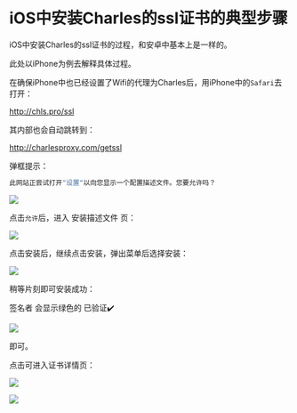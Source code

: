 # iOS中安装Charles的ssl证书的典型步骤

iOS中安装Charles的ssl证书的过程，和安卓中基本上是一样的。

此处以iPhone为例去解释具体过程。

在确保iPhone中也已经设置了Wifi的代理为Charles后，用iPhone中的`Safari`去打开：

http://chls.pro/ssl

其内部也会自动跳转到：

http://charlesproxy.com/getssl

弹框提示：

```bash
此网站正尝试打开"设置"以向您显示一个配置描述文件。您要允许吗？
```

![](../../../assets/img/iphone_safari_pop_config_file_allow.png)

点击`允许`后，进入 安装描述文件 页：

![](../../../assets/img/iphone_install_charles_proxy_ca.png)

点击安装后，继续点击安装，弹出菜单后选择安装：

![](../../../assets/img/warning_unmanaged_root_charles_ca.png)

稍等片刻即可安装成功：

签名者 会显示绿色的 已验证✔️

![](../../../assets/img/verified_charles_proxy_ca.png)

即可。

点击可进入证书详情页：

![](../../../assets/img/charles_ca_file_detail.png)

![](../../../assets/img/charles_ca_file_detail_more.png)

